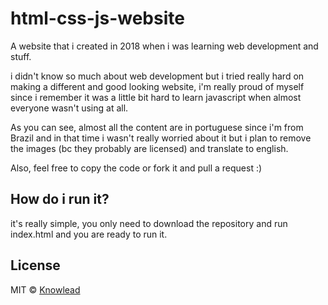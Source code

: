 # html-css-js-website
 A website that i created in 2018 when i was learning web development and stuff.

i didn't know so much about web development but i tried really hard on making a different and good looking website, i'm really proud of myself since i remember it was a little bit hard to learn javascript when almost everyone wasn't using at all.

As you can see, almost all the content are in portuguese since i'm from Brazil and in that time i wasn't really worried about it but i plan to remove the images (bc they probably are licensed) and translate to english. 

Also, feel free to copy the code or fork it and pull a request :)

## How do i run it?

it's really simple, you only need to download the repository and run index.html and you are ready to run it.

## License

MIT © [Knowlead](https://github.com/knowlead)



